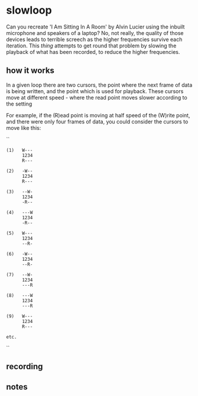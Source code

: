 # slowloop

Can you recreate 'I Am Sitting In A Room' by Alvin Lucier using the inbuilt microphone and speakers of a laptop?
No, not really, the quality of those devices leads to terrible screech as the higher frequencies survive each iteration.
This _thing_ attempts to get round that problem by slowing the playback of what has been recorded, to reduce the higher frequencies. 

## how it works

In a given loop there are two cursors, the point where the next frame of data is being written, and the point which is used for playback. These cursors move at different speed - where the read point moves slower according to the setting

For example, if the (R)ead point is moving at half speed of the (W)rite point, and there were only four frames of data, you could consider the cursors to move like this:

``

    (1)   W---
          1234
          R---

    (2)   -W--
          1234
          R---

    (3)   --W-
          1234
          -R--

    (4)   ---W
          1234
          -R--

    (5)   W---
          1234
          --R-

    (6)   -W--
          1234
          --R-

    (7)   --W-
          1234
          ---R

    (8)   ---W
          1234
          ---R

    (9)   W---
          1234
          R---

    etc.
``




## recording


## notes

